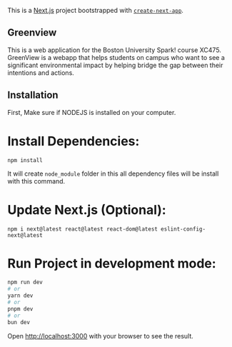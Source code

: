 This is a [Next.js](https://nextjs.org) project bootstrapped with [`create-next-app`](https://nextjs.org/docs/app/api-reference/cli/create-next-app).

## Greenview

This is a web application for the Boston University Spark! course XC475. GreenView is a webapp that helps students on campus who want to see a significant environmental impact by helping bridge the gap between their intentions and actions.

## Installation

First, Make sure if NODEJS is installed on your computer.

# Install Dependencies:

```
npm install
```

It will create `node_module` folder in this all dependency files will be install with this command.

# Update Next.js (Optional):

```
npm i next@latest react@latest react-dom@latest eslint-config-next@latest
```

# Run Project in development mode:

```bash
npm run dev
# or
yarn dev
# or
pnpm dev
# or
bun dev
```

Open [http://localhost:3000](http://localhost:3000) with your browser to see the result.
